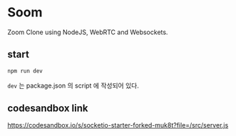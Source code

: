 # Soom

Zoom Clone using NodeJS, WebRTC and Websockets.

## start
```bash
npm run dev
```

`dev` 는 package.json 의 script 에 작성되어 있다.

## codesandbox link

https://codesandbox.io/s/socketio-starter-forked-muk8t?file=/src/server.js
